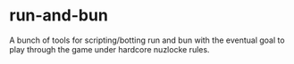 # run-and-bun
A bunch of tools for scripting/botting run and bun with the eventual goal to play through the game under hardcore nuzlocke rules.

